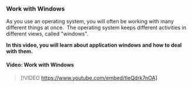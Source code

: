 ### Work with Windows
As you use an operating system, you will often be working with many different things at once.  The operating system keeps different activities in different views, called "windows". 

**In this video, you will learn about application windows and how to deal with them.**


#### Video: Work with Windows
> [!VIDEO https://www.youtube.com/embed/tleQdrk7nOA]